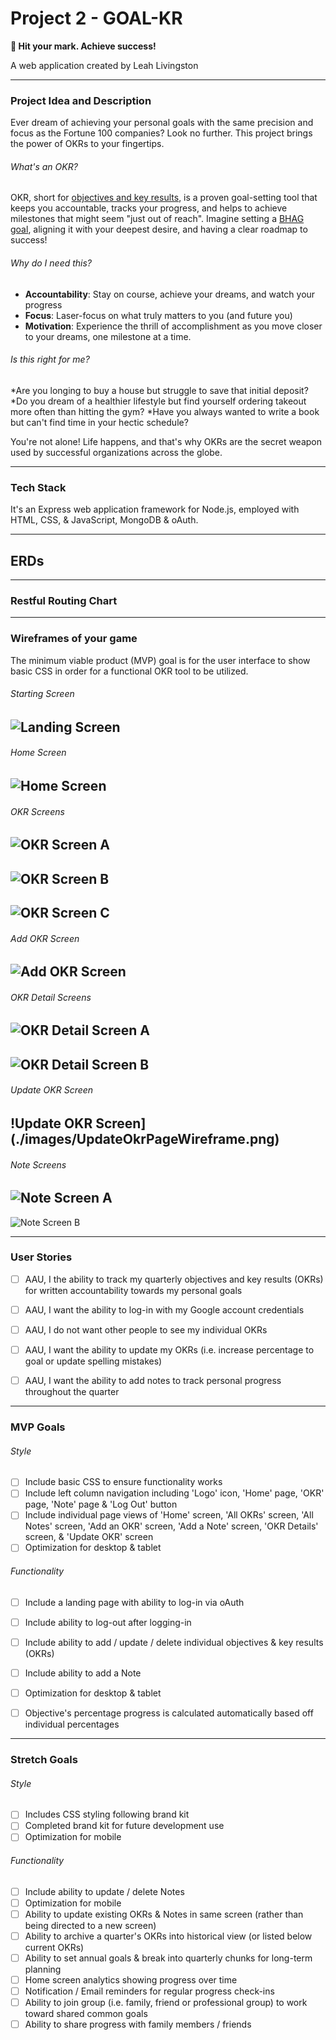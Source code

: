 # Project 2 - GOAL-KR

**🎯 Hit your mark. Achieve success!**

A web application created by Leah Livingston



---
### **Project Idea and Description**
Ever dream of achieving your personal goals with the same precision and focus as the Fortune 100 companies? Look no further. This project brings the power of OKRs to your fingertips. 

###### What's an OKR?
OKR, short for [objectives and key results](https://www.forbes.com/advisor/business/what-is-an-okr-definition-examples/), is a proven goal-setting tool that keeps you accountable, tracks your progress, and helps to achieve milestones that might seem "just out of reach". Imagine setting a [BHAG goal](https://asana.com/resources/bhag-big-hairy-audacious-goal), aligning it with your deepest desire, and having a clear roadmap to success!


###### Why do I need this?
* **Accountability**: Stay on course, achieve your dreams, and watch your progress
* **Focus**: Laser-focus on what truly matters to you (and future you)
* **Motivation**: Experience the thrill of accomplishment as you move closer to your dreams, one milestone at a time.


###### Is this right for me?
*Are you longing to buy a house but struggle to save that initial deposit?
*Do you dream of a healthier lifestyle but find yourself ordering takeout more often than hitting the gym?
*Have you always wanted to write a book but can't find time in your hectic schedule?


You're not alone! Life happens, and that's why OKRs are the secret weapon used by successful organizations across the globe.

---
### **Tech Stack**
It's an Express web application framework for Node.js, employed with HTML, CSS, & JavaScript, MongoDB & oAuth.



---
## ERDs



---
### **Restful Routing Chart**






---
### **Wireframes of your game**
The minimum viable product (MVP) goal is for the user interface to show basic CSS in order for a functional OKR tool to be utilized.

###### Starting Screen
![Landing Screen](./images/LandingPageWireframe.png)
---
###### Home Screen
![Home Screen](./images/HomePageWireframe.png)
---
###### OKR Screens
![OKR Screen A](./images/OkrPageWireframeA.png)
---
![OKR Screen B](./images/OkrPageWireframeB.png)
---
![OKR Screen C](./images/OkrPageWireframeC.png)
---
###### Add OKR Screen
![Add OKR Screen](./images/AddOkrPageWireframe.png)
---
###### OKR Detail Screens
![OKR Detail Screen A](./images/OkrDetailPageWireframeA.png)
---
![OKR Detail Screen B](./images/OkrDetailPageWireframeB.png)
---
###### Update OKR Screen
!Update OKR Screen](./images/UpdateOkrPageWireframe.png)
---
###### Note Screens
![Note Screen A](./images/NotesPageWireframeA.png)
---
![Note Screen B](./images/NotesPageWireframeB.png)



---
### **User Stories**
- [ ] AAU, I the ability to track my quarterly objectives and key results (OKRs) for written accountability towards my personal goals
- [ ] AAU, I want the ability to log-in with my Google account credentials
- [ ] AAU, I do not want other people to see my individual OKRs
- [ ] AAU, I want the ability to update my OKRs (i.e. increase percentage to goal or update spelling mistakes)
- [ ] AAU, I want the ability to add notes to track personal progress throughout the quarter



---
### **MVP Goals**

###### Style
- [ ] Include basic CSS to ensure functionality works
- [ ] Include left column navigation including 'Logo' icon, 'Home' page, 'OKR' page, 'Note' page & 'Log Out' button
- [ ] Include individual page views of 'Home' screen, 'All OKRs' screen, 'All Notes' screen, 'Add an OKR' screen, 'Add a Note' screen, 'OKR Details' screen, & 'Update OKR' screen
- [ ] Optimization for desktop & tablet

###### Functionality
- [ ] Include a landing page with ability to log-in via oAuth
- [ ] Include ability to log-out after logging-in
- [ ] Include ability to add / update / delete individual objectives & key results (OKRs) 
- [ ] Include ability to add a Note
- [ ] Optimization for desktop & tablet  
- [ ] Objective's percentage progress is calculated automatically based off individual percentages



---
### **Stretch Goals**

###### Style
- [ ] Includes CSS styling following brand kit
- [ ] Completed brand kit for future development use
- [ ] Optimization for mobile

###### Functionality
- [ ] Include ability to update / delete Notes 
- [ ] Optimization for mobile
- [ ] Ability to update existing OKRs & Notes in same screen (rather than being directed to a new screen)
- [ ] Ability to archive a quarter's OKRs into historical view (or listed below current OKRs)
- [ ] Ability to set annual goals & break into quarterly chunks for long-term planning
- [ ] Home screen analytics showing progress over time
- [ ] Notification / Email reminders for regular progress check-ins
- [ ] Ability to join group (i.e. family, friend or professional group) to work toward shared common goals
- [ ] Ability to share progress with family members / friends